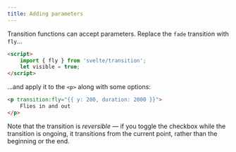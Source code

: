 ```yaml
---
title: Adding parameters
---
```


Transition functions can accept parameters. Replace the `fade` transition with `fly`...

```html
<script>
	import { fly } from 'svelte/transition';
	let visible = true;
</script>
```

...and apply it to the `<p>` along with some options:

```html
<p transition:fly="{{ y: 200, duration: 2000 }}">
	Flies in and out
</p>
```

Note that the transition is *reversible* — if you toggle the checkbox while the transition is ongoing, it transitions from the current point, rather than the beginning or the end.